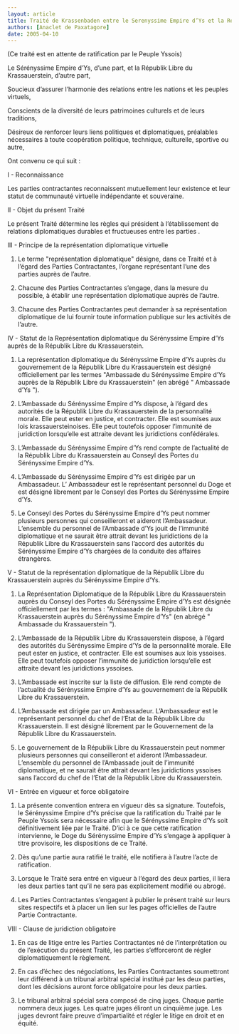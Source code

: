 ```yaml
---
layout: article
title: Traité de Krassenbaden entre le Serenyssime Empire d’Ys et la Républike Libre du Krassauerstein
authors: [Anaclet de Paxatagore]
date: 2005-04-10
---
```


(Ce traité est en attente de ratification par le Peuple Yssois)

Le Sérényssime Empire d’Ys, d’une part, et la Républik Libre du Krassauerstein, d’autre part,

Soucieux d’assurer l’harmonie des relations entre les nations et les peuples virtuels,

Conscients de la diversité de leurs patrimoines culturels et de leurs traditions,

Désireux de renforcer leurs liens politiques et diplomatiques, préalables nécessaires à toute coopération politique, technique, culturelle, sportive ou autre,

Ont convenu ce qui suit :

I - Reconnaissance

Les parties contractantes reconnaissent mutuellement leur existence et leur statut de communauté virtuelle indépendante et souveraine.

II - Objet du présent Traité

Le présent Traité détermine les règles qui président à l’établissement de relations diplomatiques durables et fructueuses entre les parties .

III - Principe de la représentation diplomatique virtuelle

1. Le terme "représentation diplomatique" désigne, dans ce Traité et à l’égard des Parties Contractantes, l’organe représentant l’une des parties auprès de l’autre.

2. Chacune des Parties Contractantes s’engage, dans la mesure du possible, à établir une représentation diplomatique auprès de l’autre.

3. Chacune des Parties Contractantes peut demander à sa représentation diplomatique de lui fournir toute information publique sur les activités de l’autre.

IV - Statut de la Représentation diplomatique du Sérényssime Empire d’Ys auprès de la Républik Libre du Krassauerstein.

1. La représentation diplomatique du Sérényssime Empire d’Ys auprès du gouvernement de la Républik Libre du Krassauerstein est désigné officiellement par les termes "Ambassade du Sérényssime Empire d’Ys auprès de la Républik Libre du Krassauerstein" (en abrégé " Ambassade d’Ys ").

2. L’Ambassade du Sérényssime Empire d’Ys dispose, à l’égard des autorités de la Républik Libre du Krassauerstein de la personnalité morale. Elle peut ester en justice, et contracter. Elle est soumises aux lois krassauersteinoises. Elle peut toutefois opposer l’immunité de juridiction lorsqu’elle est attraite devant les juridictions confédérales.

3. L’Ambassade du Sérényssime Empire d’Ys rend compte de l’actualité de la Républik Libre du Krassauerstein au Conseyl des Portes du Sérényssime Empire d’Ys.

4. L’Ambassade du Sérényssime Empire d’Ys est dirigée par un Ambassadeur. L’ Ambassadeur est le représentant personnel du Doge et est désigné librement par le Conseyl des Portes du Sérényssime Empire d’Ys.

5. Le Conseyl des Portes du Sérényssime Empire d’Ys peut nommer plusieurs personnes qui conseilleront et aideront l’Ambassadeur. L’ensemble du personnel de l’Ambassade d’Ys jouit de l’immunité diplomatique et ne saurait être attrait devant les juridictions de la Républik Libre du Krassauerstein sans l’accord des autorités du Sérényssime Empire d’Ys chargées de la conduite des affaires étrangères.

V - Statut de la représentation diplomatique de la Républik Libre du Krassauerstein auprès du Sérényssime Empire d’Ys.

1. La Représentation Diplomatique de la Républik Libre du Krassauerstein auprès du Conseyl des Portes du Sérényssime Empire d’Ys est désignée officiellement par les termes : "Ambassade de la Républik Libre du Krassauerstein auprès du Sérényssime Empire d’Ys" (en abrégé " Ambassade du Krassauerstein ").

2. L’Ambassade de la Républik Libre du Krassauerstein dispose, à l’égard des autorités du Sérényssime Empire d’Ys de la personnalité morale. Elle peut ester en justice, et contracter. Elle est soumises aux lois yssoises. Elle peut toutefois opposer l’immunité de juridiction lorsqu’elle est attraite devant les juridictions yssoises.

3. L’Ambassade est inscrite sur la liste de diffusion. Elle rend compte de l’actualité du Sérényssime Empire d’Ys au gouvernement de la Républik Libre du Krassauerstein.

4. L’Ambassade est dirigée par un Ambassadeur. L’Ambassadeur est le représentant personnel du chef de l’Etat de la Républik Libre du Krassauerstein. Il est désigné librement par le Gouvernement de la Républik Libre du Krassauerstein.

5. Le gouvernement de la Républik Libre du Krassauerstein peut nommer plusieurs personnes qui conseilleront et aideront l’Ambassadeur. L’ensemble du personnel de l’Ambassade jouit de l’immunité diplomatique, et ne saurait être attrait devant les juridictions yssoises sans l’accord du chef de l’Etat de la Républik Libre du Krassauerstein.

VI - Entrée en vigueur et force obligatoire

1. La présente convention entrera en vigueur dès sa signature. Toutefois, le Sérényssime Empire d’Ys précise que la ratification du Traité par le Peuple Yssois sera nécessaire afin que le Sérényssime Empire d’Ys soit définitivement liée par le Traité. D’ici à ce que cette ratification intervienne, le Doge du Sérényssime Empire d’Ys s’engage à appliquer à titre provisoire, les dispositions de ce Traité.

2. Dès qu’une partie aura ratifié le traité, elle notifiera à l’autre l’acte de ratification.

3. Lorsque le Traité sera entré en vigueur à l’égard des deux parties, il liera les deux parties tant qu’il ne sera pas explicitement modifié ou abrogé.

4. Les Parties Contractantes s’engagent à publier le présent traité sur leurs sites respectifs et à placer un lien sur les pages officielles de l’autre Partie Contractante.

VIII - Clause de juridiction obligatoire

1. En cas de litige entre les Parties Contractantes né de l’interprétation ou de l’exécution du présent Traité, les parties s’efforceront de régler diplomatiquement le règlement.

2. En cas d’échec des négociations, les Parties Contractantes soumettront leur différend à un tribunal arbitral spécial institué par les deux parties, dont les décisions auront force obligatoire pour les deux parties.

3. Le tribunal arbitral spécial sera composé de cinq juges. Chaque partie nommera deux juges. Les quatre juges éliront un cinquième juge. Les juges devront faire preuve d’impartialité et régler le litige en droit et en équité.
